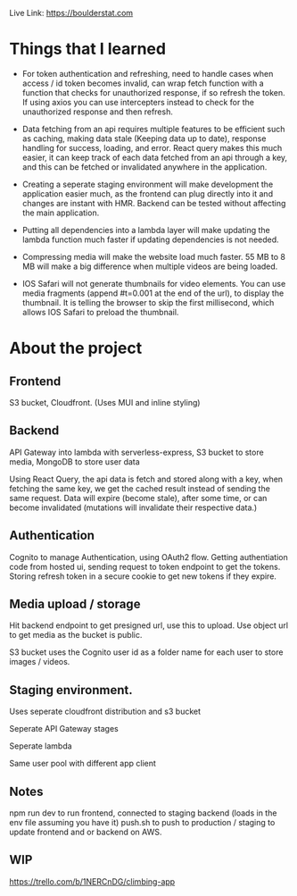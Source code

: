 Live Link: https://boulderstat.com

# Things that I learned

- For token authentication and refreshing, need to handle cases when access / id token becomes invalid, can wrap fetch function with a function that checks for unauthorized response, if so refresh the token. If using axios you can use intercepters instead to check for the unauthorized response and then refresh.

- Data fetching from an api requires multiple features to be efficient such as caching, making data stale (Keeping data up to date), response handling for success, loading, and error. React query makes this much easier, it can keep track of each data fetched from an api through a key, and this can be fetched or invalidated anywhere in the application.

- Creating a seperate staging environment will make development the application easier much, as the frontend can plug directly into it and changes are instant with HMR. Backend can be tested without affecting the main application.

- Putting all dependencies into a lambda layer will make updating the lambda function much faster if updating dependencies is not needed.

- Compressing media will make the website load much faster. 55 MB to 8 MB will make a big difference when multiple videos are being loaded.

- IOS Safari will not generate thumbnails for video elements. You can use media fragments (append #t=0.001 at the end of the url), to display the thumbnail. It is telling the browser to skip the first millisecond, which allows IOS Safari to preload the thumbnail.

# About the project

## Frontend

S3 bucket, Cloudfront. (Uses MUI and inline styling) <br  />

## Backend

API Gateway into lambda with serverless-express, S3 bucket to store media, MongoDB to store user data <br  />

Using React Query, the api data is fetch and stored along with a key, when fetching the same key, we get the cached result instead of sending the same request. Data will expire (become stale), after some time, or can become invalidated (mutations will invalidate their respective data.)

## Authentication

Cognito to manage Authentication, using OAuth2 flow. Getting authentiation code from hosted ui, sending request to token endpoint to get the tokens. Storing refresh token in a secure cookie to get new tokens if they expire. <br  />

## Media upload / storage

Hit backend endpoint to get presigned url, use this to upload. Use object url to get media as the bucket is public. <br/>

S3 bucket uses the Cognito user id as a folder name for each user to store images / videos. <br/>

## Staging environment.

Uses seperate cloudfront distribution and s3 bucket

Seperate API Gateway stages

Seperate lambda

Same user pool with different app client

## Notes

npm run dev to run frontend, connected to staging backend (loads in the env file assuming you have it)
push.sh to push to production / staging to update frontend and or backend on AWS.

## WIP

https://trello.com/b/1NERCnDG/climbing-app <br/>
